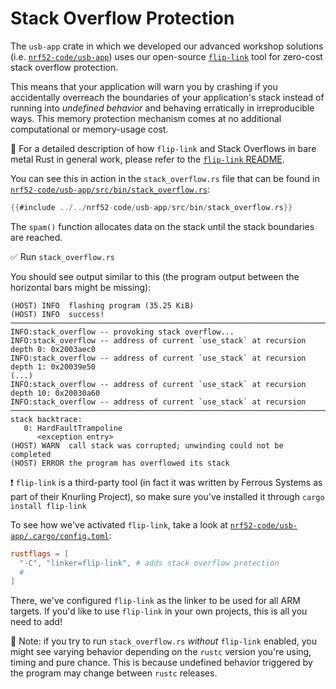 # Stack Overflow Protection

The `usb-app` crate in which we developed our advanced workshop solutions (i.e. [`nrf52-code/usb-app`](../../nrf52-code/usb-app)) uses our open-source [`flip-link`] tool for zero-cost stack overflow protection.

This means that your application will warn you by crashing if you accidentally overreach the boundaries of your application's stack instead of running into *undefined behavior* and behaving erratically in irreproducible ways. This memory protection mechanism comes at no additional computational or memory-usage cost.

🔎  For a detailed description of how `flip-link` and Stack Overflows in bare metal Rust in general work, please refer to the [`flip-link` README].

You can see this in action in the `stack_overflow.rs` file that can be found in [`nrf52-code/usb-app/src/bin/stack_overflow.rs`](../../nrf52-code/usb-app/src/bin/stack_overflow.rs):

```rust ignore
{{#include ../../nrf52-code/usb-app/src/bin/stack_overflow.rs}}
```

The `spam()` function allocates data on the stack until the stack boundaries are reached.

✅ Run `stack_overflow.rs`

You should see output similar to this (the program output between the horizontal bars might be missing):

```console
(HOST) INFO  flashing program (35.25 KiB)
(HOST) INFO  success!
────────────────────────────────────────────────────────────────────────────────
INFO:stack_overflow -- provoking stack overflow...
INFO:stack_overflow -- address of current `use_stack` at recursion depth 0: 0x2003aec0
INFO:stack_overflow -- address of current `use_stack` at recursion depth 1: 0x20039e50
(...)
INFO:stack_overflow -- address of current `use_stack` at recursion depth 10: 0x20030a60
INFO:stack_overflow -- address of current `use_stack` at recursion
────────────────────────────────────────────────────────────────────────────────
stack backtrace:
   0: HardFaultTrampoline
      <exception entry>
(HOST) WARN  call stack was corrupted; unwinding could not be completed
(HOST) ERROR the program has overflowed its stack
```

❗️ `flip-link` is a third-party tool (in fact it was written by Ferrous Systems as part of their Knurling Project), so make sure you've installed it through `cargo install flip-link`

To see how we've activated `flip-link`, take a look at [`nrf52-code/usb-app/.cargo/config.toml`](../../nrf52-code/usb-app/.cargo/config.toml):

```toml
rustflags = [
  "-C", "linker=flip-link", # adds stack overflow protection
  #
]
```

There, we've configured `flip-link` as the linker to be used for all ARM targets. If you'd like to use `flip-link` in your own projects, this is all you need to add!

🔎  Note: if you try to run `stack_overflow.rs` *without* `flip-link` enabled, you might see varying behavior depending on the `rustc` version you're using, timing and pure chance. This is because undefined behavior triggered by the program may change between `rustc` releases.

[`flip-link`]: https://github.com/knurling-rs/flip-link
[`flip-link` README]: https://github.com/knurling-rs/flip-link/blob/main/README.md
